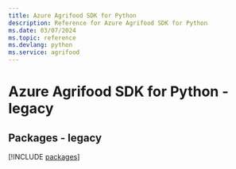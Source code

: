 ```yaml
---
title: Azure Agrifood SDK for Python
description: Reference for Azure Agrifood SDK for Python
ms.date: 03/07/2024
ms.topic: reference
ms.devlang: python
ms.service: agrifood
---
```

# Azure Agrifood SDK for Python - legacy
## Packages - legacy
[!INCLUDE [packages](agrifood-index.md)]
